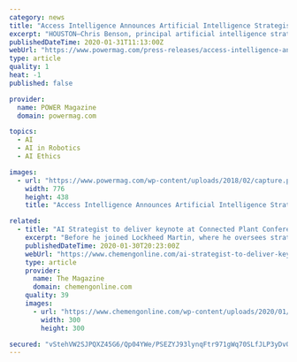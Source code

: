 ```yaml
---
category: news
title: "Access Intelligence Announces Artificial Intelligence Strategist Chris Benson Will Deliver the Keynote Presentation at Connected Plant Conference 2020"
excerpt: "HOUSTON—Chris Benson, principal artificial intelligence strategist for global aerospace, defense, and security giant Lockheed Martin, will give the opening keynote presentation at the Connected Plant Conference 2020, which will take place February 25 to 27, 2020, at the Westin Peachtree Plaza in Atlanta, Georgia. Kicking off the event ..."
publishedDateTime: 2020-01-31T11:13:00Z
webUrl: "https://www.powermag.com/press-releases/access-intelligence-announces-artificial-intelligence-strategist-chris-benson-will-deliver-the-keynote-presentation-at-connected-plant-conference-2020/"
type: article
quality: 1
heat: -1
published: false

provider:
  name: POWER Magazine
  domain: powermag.com

topics:
  - AI
  - AI in Robotics
  - AI Ethics

images:
  - url: "https://www.powermag.com/wp-content/uploads/2018/02/capture.png"
    width: 776
    height: 438
    title: "Access Intelligence Announces Artificial Intelligence Strategist Chris Benson Will Deliver the Keynote Presentation at Connected Plant Conference 2020"

related:
  - title: "AI Strategist to deliver keynote at Connected Plant Conference 2020"
    excerpt: "Before he joined Lockheed Martin, where he oversees strategies related to AI and AI ethics, Benson was chief scientist for AI and ML at technology conglomerate Honeywell SPS, and before that, he was on the AI team at multinational professional services company Accenture. This year’s Connected Plant Conference, scheduled for February 25 to 27 ..."
    publishedDateTime: 2020-01-30T20:23:00Z
    webUrl: "https://www.chemengonline.com/ai-strategist-to-deliver-keynote-at-connected-plant-conference-2020/"
    type: article
    provider:
      name: The Magazine
      domain: chemengonline.com
    quality: 39
    images:
      - url: "https://www.chemengonline.com/wp-content/uploads/2020/01/chrisbenson_square-profile_2016_with-background-300x300.png"
        width: 300
        height: 300

secured: "vStehVW2SJPQXZ45G6/Qp04YWe/PSEZYJ93lynqFtr971gWq70SLfJLP3yDvQ+WsjxfZqSV9EhNtMt0hv8dSp3BZCwYJDuKa36U5B4gwA4K/oCDvjXbf+Zd4L9DegUvVJrQxCv848buUEETezIe8LL3xM6tUaVj7DTAJRL9JGE+OsW6uWKq57IVhooY5EZqUsgEKAN1J63icDXpf9Hfv3XCse/gwfhO1497PljcdIHrdDjtW1lPAOzD2XGyyJAEFZcNeTNJjS3YEq1Sq0koEy27VC7U7OftnfOROd96Un6JhPpzp2d85EBNv8f9+JsQE;OMD+6xtcI9AttkWFqP0AMQ=="
---
```


